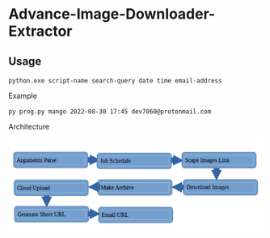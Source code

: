 # Advance-Image-Downloader-Extractor

## Usage

```
python.exe script-name search-query date time email-address
```
Example
```
py prog.py mango 2022-08-30 17:45 dev7060@protonmail.com
```

Architecture

![This is an image](https://github.com/dev7060/Advance-Image-Downloader-Extractor/blob/main/images/img.PNG?raw=true)
